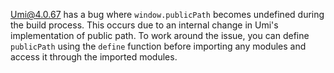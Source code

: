 Umi@4.0.67 has a bug where `window.publicPath` becomes undefined during the build process. This occurs due to an internal change in Umi's implementation of public path. To work around the issue, you can define `publicPath` using the `define` function before importing any modules and access it through the imported modules.
